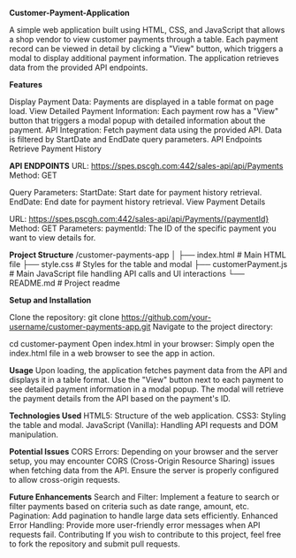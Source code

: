 **Customer-Payment-Application**

A simple web application built using HTML, CSS, and JavaScript that allows a shop vendor to view customer payments through a table. 
Each payment record can be viewed in detail by clicking a "View" button, which triggers a modal to display additional payment information. 
The application retrieves data from the provided API endpoints.

**Features**

Display Payment Data: Payments are displayed in a table format on page load.
View Detailed Payment Information: Each payment row has a "View" button that triggers a modal popup with detailed information about the payment.
API Integration: Fetch payment data using the provided API. Data is filtered by StartDate and EndDate query parameters.
API Endpoints
Retrieve Payment History

**API ENDPOINTS**
URL: https://spes.pscgh.com:442/sales-api/api/Payments
Method: GET

Query Parameters:
StartDate: Start date for payment history retrieval.
EndDate: End date for payment history retrieval.
View Payment Details

URL: https://spes.pscgh.com:442/sales-api/api/Payments/{paymentId}
Method: GET
Parameters:
paymentId: The ID of the specific payment you want to view details for.


**Project Structure**
/customer-payments-app
│
├── index.html              # Main HTML file
├── style.css               # Styles for the table and modal
├── customerPayment.js      # Main JavaScript file handling API calls and UI interactions
└── README.md               # Project readme


**Setup and Installation**

Clone the repository:
git clone https://github.com/your-username/customer-payments-app.git
Navigate to the project directory:


cd customer-payment
Open index.html in your browser: Simply open the index.html file in a web browser to see the app in action.

**Usage**
Upon loading, the application fetches payment data from the API and displays it in a table format.
Use the "View" button next to each payment to see detailed payment information in a modal popup.
The modal will retrieve the payment details from the API based on the payment's ID.


**Technologies Used**
HTML5: Structure of the web application.
CSS3: Styling the table and modal.
JavaScript (Vanilla): Handling API requests and DOM manipulation.


**Potential Issues**
CORS Errors: Depending on your browser and the server setup, you may encounter CORS (Cross-Origin Resource Sharing) issues when fetching data from the API. Ensure the server is properly configured to allow cross-origin requests.


**Future Enhancements**
Search and Filter: Implement a feature to search or filter payments based on criteria such as date range, amount, etc.
Pagination: Add pagination to handle large data sets efficiently.
Enhanced Error Handling: Provide more user-friendly error messages when API requests fail.
Contributing
If you wish to contribute to this project, feel free to fork the repository and submit pull requests.

